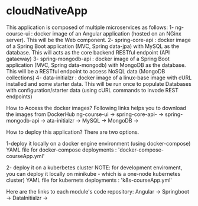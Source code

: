 # cloudNativeApp

This application is composed of multiple microservices as follows:
1- ng-course-ui :  docker image of an Angular application (hosted on an NGinx server). This will be the Web component.
2- spring-core-api : docker image of a Spring Boot application (MVC, Spring data-jpa) with MySQL as the database.
    This will acts as the core backend RESTful endpoint (API gataeway)
3- spring-mongodb-api : docker image of a Spring Boot application (MVC, Spring data-mongodb) with MongoDB as the database.
    This will be a RESTful endpoint to access NoSQL data (MongoDB collections)
4- data-initialzr : docker image of a linux-base image with cURL installed and some starter data. 
   This will be run once to populate Databases with configuration/starter data (using cURL commands to invode REST endpoints)
   
How to Access the docker images?
Following links helps you to download the images from DockerHub
 ng-course-ui -> 
 spring-core-api- ->
 spring-mongodb-api ->
 ata-initialzr ->
 MySQL ->
 MongoDB -> 
   
How to deploy this application?
There are two options.

1-deploy it locally on a docker engine environment (using docker-compose)
  YAML file for docker-compose deployments : 'docker-compose-courseApp.yml'  

2- deploy it on a kuberbetes cluster 
  NOTE: for development enviroment, you can deploy it locally on minikube - which is a one-node kubernetes cluster)
  YAML file for kubernets deployments :  'k8s-courseApp.yml'
  
  
 Here are the links to each module's code repository:
 Angular -> 
 Springboot ->
 DataInitialzr ->
 
  
   

